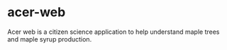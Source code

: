 # acer-web
Acer web is a citizen science application to help understand maple trees and maple syrup production. 
